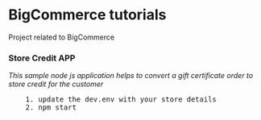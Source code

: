 # BigCommerce tutorials
Project related to BigCommerce 



### Store Credit APP
 *This sample node js application helps to convert a gift certificate order to store credit for the customer*
 <pre>
    1. update the dev.env with your store details
    2. npm start
</pre>
